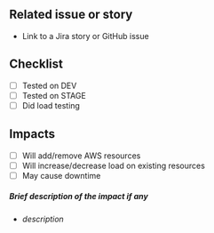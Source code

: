 ## Related issue or story
- Link to a Jira story or GitHub issue

## Checklist
- [ ] Tested on DEV
- [ ] Tested on STAGE
- [ ] Did load testing

## Impacts
- [ ] Will add/remove AWS resources
- [ ] Will increase/decrease load on existing resources
- [ ] May cause downtime

##### Brief description of the impact if any
- _description_
